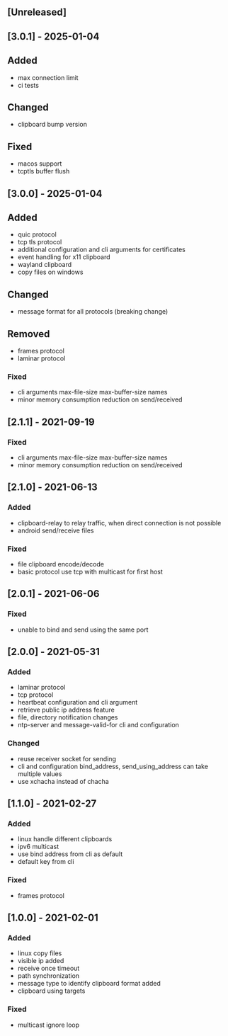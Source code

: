 ## [Unreleased]

## [3.0.1] - 2025-01-04

## Added

- max connection limit
- ci tests

## Changed

- clipboard bump version

## Fixed

- macos support
- tcptls buffer flush

## [3.0.0] - 2025-01-04

## Added

- quic protocol
- tcp tls protocol
- additional configuration and cli arguments for certificates
- event handling for x11 clipboard
- wayland clipboard
- copy files on windows

## Changed

- message format for all protocols (breaking change)

## Removed

- frames protocol
- laminar protocol

### Fixed

- cli arguments max-file-size max-buffer-size names
- minor memory consumption reduction on send/received

## [2.1.1] - 2021-09-19

### Fixed

- cli arguments max-file-size max-buffer-size names
- minor memory consumption reduction on send/received

## [2.1.0] - 2021-06-13

### Added

- clipboard-relay to relay traffic, when direct connection is not possible
- android send/receive files

### Fixed

- file clipboard encode/decode
- basic protocol use tcp with multicast for first host

## [2.0.1] - 2021-06-06

### Fixed

- unable to bind and send using the same port

## [2.0.0] - 2021-05-31

### Added

- laminar protocol
- tcp protocol
- heartbeat configuration and cli argument
- retrieve public ip address feature
- file, directory notification changes
- ntp-server and message-valid-for cli and configuration

### Changed

- reuse receiver socket for sending
- cli and configuration bind_address, send_using_address can take multiple values
- use xchacha instead of chacha

## [1.1.0] - 2021-02-27

### Added

- linux handle different clipboards
- ipv6 multicast
- use bind address from cli as default
- default key from cli

### Fixed

- frames protocol

## [1.0.0] - 2021-02-01

### Added

- linux copy files
- visible ip added
- receive once timeout
- path synchronization
- message type to identify clipboard format added
- clipboard using targets

### Fixed

- multicast ignore loop
